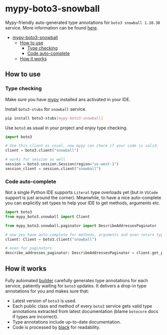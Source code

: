 # mypy-boto3-snowball

Mypy-friendly auto-generated type annotations for `boto3 snowball 1.10.30` service.
More information can be found [here](https://github.com/vemel/mypy_boto3).

- [mypy-boto3-snowball](#mypy-boto3-snowball)
  - [How to use](#how-to-use)
    - [Type checking](#type-checking)
    - [Code auto-complete](#code-auto-complete)
  - [How it works](#how-it-works)

## How to use

### Type checking

Make sure you have [mypy](https://github.com/python/mypy) installed ans activated in your IDE.

Install `boto3-stubs` for `snowball` service.

```bash
pip install boto3-stubs[mypy-boto3-snowball]
```

Use `boto3` as usual in your project and enjoy type checking.

```python
import boto3

# Use this client as usual, now mypy can check if your code is valid.
client = boto3.client("snowball")

# works for session as well
session = boto3.session.Session(region="us-west-1")
session_client = session.client("snowball")

```

### Code auto-complete

Not a single Python IDE supports `Literal` type overloads yet (but in `VSCode` support is just around the corner).
Meanwhile, to have a nice auto-complete you can explicitly set types to help your IDE to get methods, arguments etc.

```python
import boto3
from mypy_boto3.snowball import Client

from mypy_boto3.snowball.paginator import DescribeAddressesPaginator

# now you have auto-complete for methods, arguments and even return types
client: Client = boto3.client("snowball")

# even for paginators
describe_addresses_paginator: DescribeAddressesPaginator = client.get_paginator("describe_addresses")
```

## How it works

Fully automated [builder](https://github.com/vemel/mypy_boto3) carefully generates
type annotations for each service, patiently waiting for `boto3` updates. It delivers
a drop-in type annotations for you and makes sure that:

- Latest version of `boto3` is used.
- Each public class and method of every `boto3` service gets valid type annotations
  extracted from latest documentation (blame `botocore` docs if types are incorrect).
- Type annotations include up-to-date documentation.
- Code is processed by [black](https://github.com/psf/black) for readability.